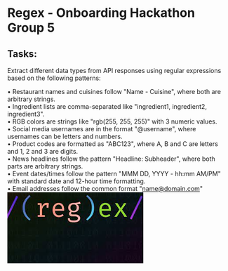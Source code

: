# Regex - Onboarding Hackathon Group 5
  
## Tasks:  
  
Extract different data types from API responses using regular expressions based on the following patterns:  
  
• Restaurant names and cuisines follow "Name - Cuisine", where both are arbitrary strings.<br>
• Ingredient lists are comma-separated like "ingredient1, ingredient2, ingredient3".  
• RGB colors are strings like "rgb(255, 255, 255)" with 3 numeric values.  
• Social media usernames are in the format "@username", where usernames can be letters and numbers.  
• Product codes are formatted as "ABC123", where A, B and C are letters and 1, 2 and 3 are digits.  
• News headlines follow the pattern "Headline: Subheader", where both parts are arbitrary strings.  
• Event dates/times follow the pattern "MMM DD, YYYY - hh:mm AM/PM" with standard date and 12-hour time formatting.  
• Email addresses follow the common format "name@domain.com"  
![README file](https://github.com/Justice00000/alu_regex-data-extraction-group5/raw/main/asset/alu-hackathon.jpeg)
